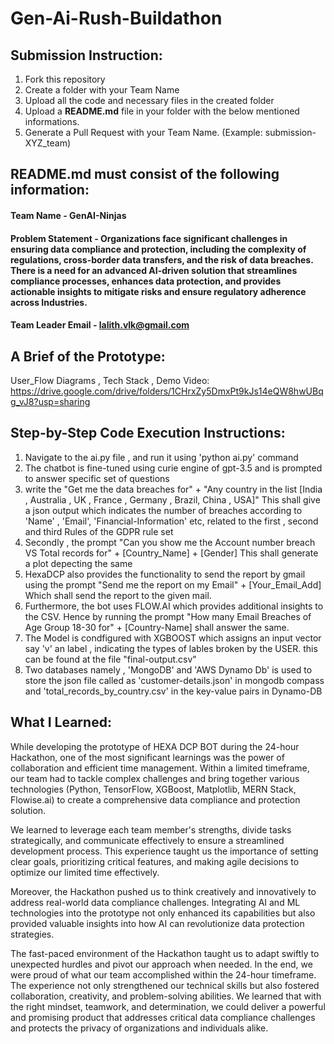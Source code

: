 # Gen-Ai-Rush-Buildathon

## Submission Instruction:
  1. Fork this repository
  2. Create a folder with your Team Name
  3. Upload all the code and necessary files in the created folder
  4. Upload a **README.md** file in your folder with the below mentioned informations.
  5. Generate a Pull Request with your Team Name. (Example: submission-XYZ_team)

## README.md must consist of the following information:

#### Team Name - GenAI-Ninjas
#### Problem Statement - Organizations face significant challenges in ensuring data compliance and protection, including the complexity of regulations, cross-border data transfers, and the risk of data breaches. There is a need for an advanced AI-driven solution that streamlines compliance processes, enhances data protection, and provides actionable insights to mitigate risks and ensure regulatory adherence across Industries.
#### Team Leader Email - lalith.vlk@gmail.com

## A Brief of the Prototype:
  User_Flow Diagrams , Tech Stack , Demo Video:
  https://drive.google.com/drive/folders/1CHrxZy5DmxPt9kJs14eQW8hwUBqg_vJ8?usp=sharing
   
## Step-by-Step Code Execution Instructions:
  1) Navigate to the ai.py file , and run it using 'python ai.py' command
  2) The chatbot is fine-tuned using curie engine of gpt-3.5 and is prompted to answer specific set of questions
  3) write the "Get me the data breaches for" + "Any country in the list [India , Australia , UK , France , Germany , Brazil, China , USA]"
     This shall give a json output which indicates the number of breaches according to 'Name' , 'Email', 'Financial-Information' etc, related       to the first , second and third Rules of the GDPR rule set
  4) Secondly , the prompt "Can you show me the Account number breach VS Total records for" + [Country_Name] + [Gender]
     This shall generate a plot depecting the same
  5) HexaDCP also provides the functionality to send the report by gmail using the prompt "Send me the report on my Email" + [Your_Email_Add]
     Which shall send the report to the given mail.
  6) Furthermore, the bot uses FLOW.AI which provides additional insights to the CSV. Hence by running the prompt "How many Email Breaches of Age Group 18-30 for" + [Country-Name] shall answer the same.
  7) The Model is condfigured with XGBOOST which assigns an input vector say 'v' an label , indicating the types of lables broken by the USER. this can be found at the file "final-output.csv"
8) Two databases namely , 'MongoDB' and 'AWS Dynamo Db' is used to store the json file called as 'customer-details.json' in mongodb compass and 'total_records_by_country.csv' in the key-value pairs in Dynamo-DB
  
## What I Learned:
  While developing the prototype of HEXA DCP BOT during the 24-hour Hackathon, one of the most significant learnings was the power of collaboration and efficient time management. Within a limited timeframe, our team had to tackle complex challenges and bring together various technologies (Python, TensorFlow, XGBoost, Matplotlib, MERN Stack, Flowise.ai) to create a comprehensive data compliance and protection solution.

We learned to leverage each team member's strengths, divide tasks strategically, and communicate effectively to ensure a streamlined development process. This experience taught us the importance of setting clear goals, prioritizing critical features, and making agile decisions to optimize our limited time effectively.

Moreover, the Hackathon pushed us to think creatively and innovatively to address real-world data compliance challenges. Integrating AI and ML technologies into the prototype not only enhanced its capabilities but also provided valuable insights into how AI can revolutionize data protection strategies.

The fast-paced environment of the Hackathon taught us to adapt swiftly to unexpected hurdles and pivot our approach when needed. In the end, we were proud of what our team accomplished within the 24-hour timeframe. The experience not only strengthened our technical skills but also fostered collaboration, creativity, and problem-solving abilities. We learned that with the right mindset, teamwork, and determination, we could deliver a powerful and promising product that addresses critical data compliance challenges and protects the privacy of organizations and individuals alike.
